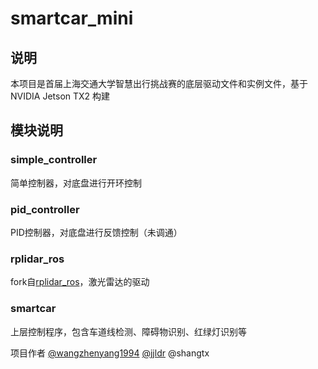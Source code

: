 # smartcar_mini
## 说明
本项目是首届上海交通大学智慧出行挑战赛的底层驱动文件和实例文件，基于NVIDIA Jetson TX2 构建
## 模块说明
### simple_controller
简单控制器，对底盘进行开环控制
### pid_controller
PID控制器，对底盘进行反馈控制（未调通）
### rplidar_ros
fork自[rplidar_ros](https://github.com/Slamtec/rplidar_ros)，激光雷达的驱动
### smartcar
上层控制程序，包含车道线检测、障碍物识别、红绿灯识别等

项目作者 [@wangzhenyang1994](https://github.com/wangzhenyang1994) [@jjldr](https://github.com/jjldr) @shangtx  